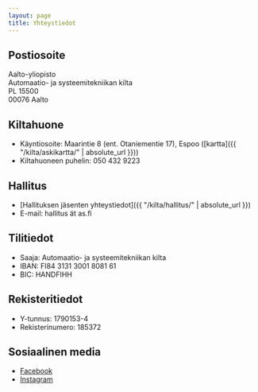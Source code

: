 ```yaml
---
layout: page
title: Yhteystiedot
---
```


## Postiosoite

<p>Aalto-yliopisto<br>
Automaatio- ja systeemitekniikan kilta<br>
PL 15500<br>
00076 Aalto</p>

## Kiltahuone

* Käyntiosoite: Maarintie 8 (ent. Otaniementie 17), Espoo ([kartta]({{ "/kilta/askikartta/" | absolute_url }}))
* Kiltahuoneen puhelin: 050 432 9223

## Hallitus

* [Hallituksen jäsenten yhteystiedot]({{ "/kilta/hallitus/" | absolute_url }})
* E-mail: hallitus ät as.fi

## Tilitiedot

* Saaja: Automaatio- ja systeemitekniikan kilta
* IBAN: FI84 3131 3001 8081 61
* BIC: HANDFIHH

## Rekisteritiedot

* Y-tunnus: 1790153-4
* Rekisterinumero: 185372

## Sosiaalinen media

* [Facebook](https://www.facebook.com/Automaatio-ja-systeemitekniikan-kilta-200813459931156/)
* [Instagram](https://www.instagram.com/askilta/)
